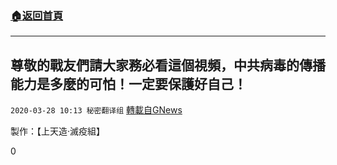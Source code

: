 ###  [:house:返回首頁](https://github.com/ourhimalayas/txt)
---

## 尊敬的戰友們請大家務必看這個視頻，中共病毒的傳播能力是多麼的可怕！一定要保護好自己！
`2020-03-28 10:13 秘密翻译组` [轉載自GNews](https://gnews.org/zh-hant/155153/)

製作：【上天造·滅疫組】

0
